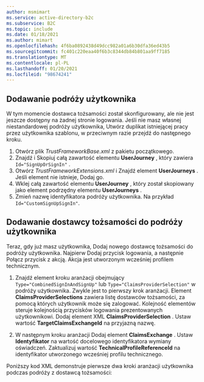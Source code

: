 ```yaml
---
author: msmimart
ms.service: active-directory-b2c
ms.subservice: B2C
ms.topic: include
ms.date: 01/18/2021
ms.author: mimart
ms.openlocfilehash: 4f6ba0892438d49dcc982a01a6b30dfa36ed43b5
ms.sourcegitcommit: fc401c220eaa40f6b3c8344db84b801aa9ff7185
ms.translationtype: MT
ms.contentlocale: pl-PL
ms.lasthandoff: 01/20/2021
ms.locfileid: "98674241"
---
```

## <a name="add-a-user-journey"></a>Dodawanie podróży użytkownika 

W tym momencie dostawca tożsamości został skonfigurowany, ale nie jest jeszcze dostępny na żadnej stronie logowania. Jeśli nie masz własnej niestandardowej podróży użytkownika, Utwórz duplikat istniejącej pracy przez użytkownika szablonu, w przeciwnym razie przejdź do następnego kroku. 

1. Otwórz plik *TrustFrameworkBase.xml* z pakietu początkowego.
1. Znajdź i Skopiuj całą zawartość elementu **UserJourney** , który zawiera `Id="SignUpOrSignIn"` .
1. Otwórz *TrustFrameworkExtensions.xml* i Znajdź element **UserJourneys** . Jeśli element nie istnieje, Dodaj go.
1. Wklej całą zawartość elementu **UserJourney** , który został skopiowany jako element podrzędny elementu **UserJourneys** .
1. Zmień nazwę identyfikatora podróży użytkownika. Na przykład `Id="CustomSignUpSignIn"`.

## <a name="add-the-identity-provider-to-a-user-journey"></a>Dodawanie dostawcy tożsamości do podróży użytkownika 

Teraz, gdy już masz użytkownika, Dodaj nowego dostawcę tożsamości do podróży użytkownika. Najpierw Dodaj przycisk logowania, a następnie Połącz przycisk z akcją. Akcja jest utworzonym wcześniej profilem technicznym.

1. Znajdź element kroku aranżacji obejmujący `Type="CombinedSignInAndSignUp"` lub `Type="ClaimsProviderSelection"` w podróży użytkownika. Zwykle jest to pierwszy krok aranżacji. Element **ClaimsProviderSelections** zawiera listę dostawców tożsamości, za pomocą których użytkownik może się zalogować. Kolejność elementów steruje kolejnością przycisków logowania prezentowanych użytkownikowi. Dodaj element XML **ClaimsProviderSelection** . Ustaw wartość **TargetClaimsExchangeId** na przyjazną nazwę.

1. W następnym kroku aranżacji Dodaj element **ClaimsExchange** . Ustaw **Identyfikator** na wartość docelowego identyfikatora wymiany oświadczeń. Zaktualizuj wartość **TechnicalProfileReferenceId** na identyfikator utworzonego wcześniej profilu technicznego.

Poniższy kod XML demonstruje pierwsze dwa kroki aranżacji użytkownika podczas podróży z dostawcą tożsamości: